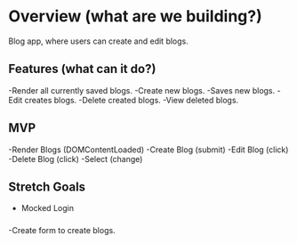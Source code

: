 # Overview (what are we building?)
Blog app, where users can create and edit blogs.

## Features (what can it do?)
-Render all currently saved blogs.
-Create new blogs.
-Saves new blogs.
-Edit creates blogs.
-Delete created blogs.
-View deleted blogs.

## MVP
-Render Blogs (DOMContentLoaded)
-Create Blog (submit)
-Edit Blog (click)
-Delete Blog (click)
-Select (change)

## Stretch Goals
* Mocked Login

###
-Create form to create blogs.